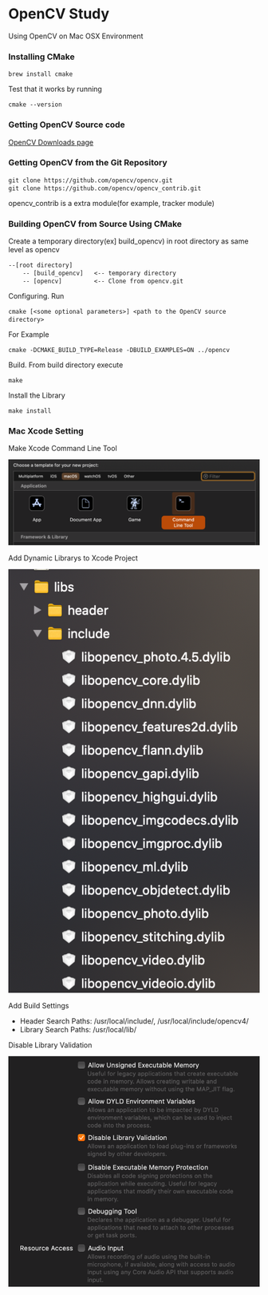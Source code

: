 # OpenCV Study
Using OpenCV on Mac OSX Environment

### Installing CMake
```
brew install cmake
```
Test that it works by running
```
cmake --version
```

### Getting OpenCV Source code
[OpenCV Downloads page](https://opencv.org/releases/)

### Getting OpenCV from the Git Repository
```
git clone https://github.com/opencv/opencv.git
git clone https://github.com/opencv/opencv_contrib.git
```
opencv_contrib is a extra module(for example, tracker module)

### Building OpenCV from Source Using CMake
Create a temporary directory(ex] build_opencv) in root directory as same level as opencv
```
--[root directory]
    -- [build_opencv]   <-- temporary directory
    -- [opencv]         <-- Clone from opencv.git
```

Configuring. Run 
```
cmake [<some optional parameters>] <path to the OpenCV source directory>
```
For Example
```
cmake -DCMAKE_BUILD_TYPE=Release -DBUILD_EXAMPLES=ON ../opencv
```

Build. From build directory execute
```
make
```

Install the Library
```
make install
```

### Mac Xcode Setting
Make Xcode Command Line Tool

![commandLineTool](images/commandLineTool.png)


Add Dynamic Librarys to Xcode Project

![dylibs](images/opencv_dylibs.png)

Add Build Settings
- Header Search Paths: /usr/local/include/, /usr/local/include/opencv4/
- Library Search Paths: /usr/local/lib/

Disable Library Validation

![dylibs](images/disableLibValidation.png)